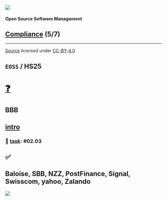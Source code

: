 [![](https://upload.wikimedia.org/wikipedia/commons/thumb/2/25/Berner_Fachhochschule_Logo_small.svg/128px-Berner_Fachhochschule_Logo_small.svg.png)](https://commons.wikimedia.org/wiki/File:Berner_Fachhochschule_Logo_small.svg)

#### Open Source Software Management

## [Compliance](https://digital-sustainability.github.io/module-eoss-ospo101/module5/) (5/7)

<hr>

[Source](https://github.com/digital-sustainability/module-eoss/tree/main/docs/content/05) licensed under [CC-BY-4.0](https://github.com/digital-sustainability/module-eoss/blob/main/LICENSE)

`EOSS` / **HS25**
--
# [❓](https://etherpad.wikimedia.org/p/bfh-ch-module-eoss-hs25)

## BBB

[intro](https://youtu.be/Aw3Ajuy3kyk)
--
### 💪 [task](https://github.com/digital-sustainability/module-eoss/blob/main/docs/tasks.adoc): #02.03

## ✅

Baloise, SBB, NZZ, PostFinance, Signal, Swisscom, yahoo, Zalando
--
[![](https://upload.wikimedia.org/wikipedia/commons/thumb/f/f4/BMW_logo_%28gray%29.svg/512px-BMW_logo_%28gray%29.svg.png)](https://de.m.wikipedia.org/wiki/Datei:BMW_logo_(gray).svg)